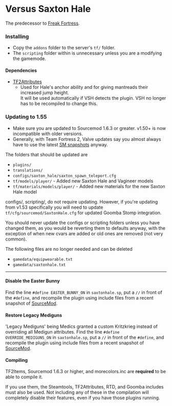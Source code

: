 Versus Saxton Hale
==================

The predecessor to [Freak Fortress](https://github.com/50DKP/FF2-Official).

### Installing
- Copy the `addons` folder to the server's `tf/` folder.  
- The `scripting` folder within is unnecessary unless you are a modifying the gamemode.  

#### Dependencies
- [TF2Attributes](https://forums.alliedmods.net/showthread.php?t=210221)
  - Used for Hale's anchor ability and for giving mantreads their increased jump height.  
It will be used automatically if VSH detects the plugin. VSH no longer has to be recompiled to change this.  

### Updating to 1.55
- Make sure you are updated to Sourcemod 1.6.3 or greater. v1.50+ is now incompatible with older versions.  
- Generally, with Team Fortress 2, Valve updates say you almost always have to use the latest [SM snapshots](http://www.sourcemod.net/snapshots.php) anyway.  

The folders that should be updated are
* `plugins/`
* `translations/`
* `configs/saxton_hale/saxton_spawn_teleport.cfg`
* `tf/models/player/` - Added new Saxton Hale and Vagineer models
* `tf/materials/models/player/` - Added new materials for the new Saxton Hale model

configs/, scripting/, do not require updating. However, if you're updating from v1.53 specifically you will need to update `tf/cfg/sourcemod/SaxtonHale.cfg` for updated Goomba Stomp integration.

You should never update the configs or scripting folders unless you have changed them, as you would be reverting them to defaults anyway, with the exception of when new cvars are added or old ones are removed (not very common).

The following files are no longer needed and can be deleted
* `gamedata/equipwearable.txt`
* `gamedata/saxtonhale.txt`

---

#### Disable the Easter Bunny
Find the line `#define EASTER_BUNNY_ON` in `saxtonhale.sp`, put a ```//``` in front of the ```#define```, and recompile the plugin using include files from a recent snapshot of [SourceMod](http://www.sourcemod.net).

#### Restore Legacy Mediguns
'Legacy Mediguns' being Medics granted a custom Kritzkrieg instead of overriding all Medigun attributes.
Find the line `#define OVERRIDE_MEDIGUNS_ON` in `saxtonhale.sp`, put a ```//``` in front of the ```#define```, and recompile the plugin using include files from a recent snapshot of [SourceMod](http://www.sourcemod.net).

#### Compiling
TF2Items, Sourcemod 1.6.3 or higher, and morecolors.inc are **required** to be able to compile it.

If you use them, the Steamtools, TF2Attributes, RTD, and Goomba includes must also be used.
Not including any of these in the compilation will completely disable their features, even if you have those plugins running.
